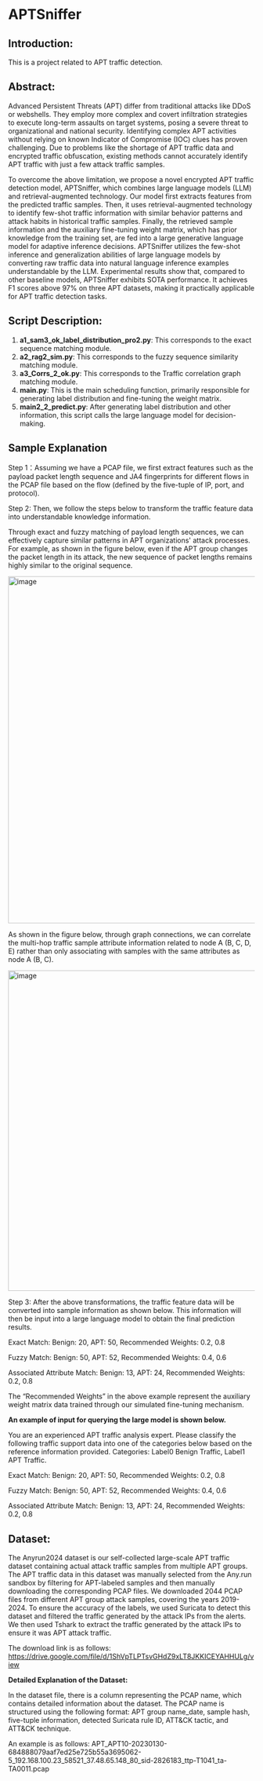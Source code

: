 # APTSniffer
## Introduction:

This is a project related to APT traffic detection.

## Abstract:

Advanced Persistent Threats (APT) differ from traditional attacks like DDoS or webshells. They employ more complex and covert infiltration strategies to execute long-term assaults on target systems, posing a severe threat to organizational and national security. Identifying complex APT activities without relying on known Indicator of Compromise (IOC) clues has proven challenging. Due to problems like the shortage of APT traffic data and encrypted traffic obfuscation, existing methods cannot accurately identify APT traffic with just a few attack traffic samples.

To overcome the above limitation, we propose a novel encrypted APT traffic detection model, APTSniffer, which combines large language models (LLM) and retrieval-augmented technology. Our model first extracts features from the predicted traffic samples. Then, it uses retrieval-augmented technology to identify few-shot traffic information with similar behavior patterns and attack habits in historical traffic samples. Finally, the retrieved sample information and the auxiliary fine-tuning weight matrix, which has prior knowledge from the training set, are fed into a large generative language model for adaptive inference decisions. APTSniffer utilizes the few-shot inference and generalization abilities of large language models by converting raw traffic data into natural language inference examples understandable by the LLM. Experimental results show that, compared to other baseline models, APTSniffer exhibits SOTA performance. It achieves F1 scores above 97\% on three APT datasets, making it practically applicable for APT traffic detection tasks.

## Script Description:

1. **a1_sam3_ok_label_distribution_pro2.py**: This corresponds to the exact sequence matching module.
2. **a2_rag2_sim.py**: This corresponds to the fuzzy sequence similarity matching module.
3. **a3_Corrs_2_ok.py**: This corresponds to the Traffic correlation graph matching module.
4. **main.py**: This is the main scheduling function, primarily responsible for generating label distribution and fine-tuning the weight matrix.
5. **main2_2_predict.py**: After generating label distribution and other information, this script calls the large language model for decision-making.


## Sample Explanation

Step 1：Assuming we have a PCAP file, we first extract features such as the payload packet length sequence and JA4 fingerprints for different flows in the PCAP file based on the flow (defined by the five-tuple of IP, port, and protocol).

Step 2: Then, we follow the steps below to transform the traffic feature data into understandable knowledge information.

Through exact and fuzzy matching of payload length sequences, we can effectively capture similar patterns in APT organizations' attack processes. For example, as shown in the figure below, even if the APT group changes the packet length in its attack, the new sequence of packet lengths remains highly similar to the original sequence.

<img width="707" alt="image" src="https://github.com/user-attachments/assets/66fcae87-50eb-4ac7-92fe-76626872905e">

As shown in the figure below, through graph connections, we can correlate the multi-hop traffic sample attribute information related to node A (B, C, D, E) rather than only associating with samples with the same attributes as node A (B, C).

<img width="653" alt="image" src="https://github.com/user-attachments/assets/5a3316ec-89fb-4e01-9440-070a4d248c67">


Step 3: After the above transformations, the traffic feature data will be converted into sample information as shown below. This information will then be input into a large language model to obtain the final prediction results.

Exact Match:
Benign: 20, APT: 50,
Recommended Weights: 0.2, 0.8

Fuzzy Match:
Benign: 50, APT: 52,
Recommended Weights: 0.4, 0.6

Associated Attribute Match:
Benign: 13, APT: 24,
Recommended Weights: 0.2, 0.8

The “Recommended Weights” in the above example represent the auxiliary weight matrix data trained through our simulated fine-tuning mechanism.

**An example of input for querying the large model is shown below.**

You  are  an  experienced  APT traffic analysis expert. Please classify the following traffic support data  into  one  of  the  categories  below  based  on  the  reference information  provided.  Categories:  Label0 Benign Traffic,  Label1 APT  Traffic.

Exact Match:
Benign: 20, APT: 50,
Recommended Weights: 0.2, 0.8

Fuzzy Match:
Benign: 50, APT: 52,
Recommended Weights: 0.4, 0.6

Associated Attribute Match:
Benign: 13, APT: 24,
Recommended Weights: 0.2, 0.8

## Dataset:

The Anyrun2024 dataset is our self-collected large-scale APT traffic dataset containing actual attack traffic samples from multiple APT groups. The APT traffic data in this dataset was manually selected from the Any.run sandbox by filtering for APT-labeled samples and then manually downloading the corresponding PCAP files. We downloaded 2044 PCAP files from different APT group attack samples, covering the years 2019-2024. To ensure the accuracy of the labels, we used Suricata to detect this dataset and filtered the traffic generated by the attack IPs from the alerts. We then used Tshark to extract the traffic generated by the attack IPs to ensure it was APT attack traffic. 

The download link is as follows: https://drive.google.com/file/d/1ShVpTLPTsvGHdZ9xLT8JKKICEYAHHULg/view

**Detailed Explanation of the Dataset:**

In the dataset file, there is a column representing the PCAP name, which contains detailed information about the dataset. The PCAP name is structured using the following format: APT group name_date, sample hash, five-tuple information, detected Suricata rule ID, ATT&CK tactic, and ATT&CK technique.

An example is as follows:
APT_APT10-20230130-684888079aaf7ed25e725b55a3695062-5_192.168.100.23_58521_37.48.65.148_80_sid-2826183_ttp-T1041_ta-TA0011.pcap

